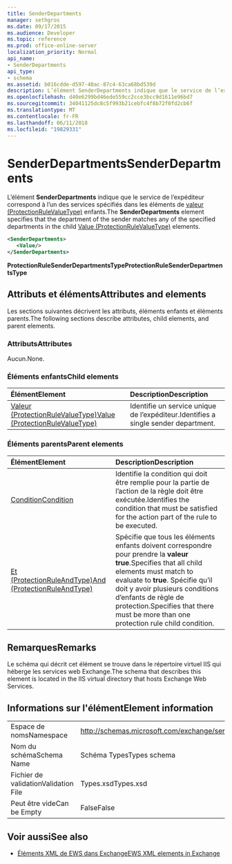 ```yaml
---
title: SenderDepartments
manager: sethgros
ms.date: 09/17/2015
ms.audience: Developer
ms.topic: reference
ms.prod: office-online-server
localization_priority: Normal
api_name:
- SenderDepartments
api_type:
- schema
ms.assetid: b016cdde-d597-40ac-87c4-63ca68bd539d
description: L’élément SenderDepartments indique que le service de l’expéditeur correspond à l’un des services spécifiés dans les éléments de valeur (ProtectionRuleValueType) enfants.
ms.openlocfilehash: d40e6299bd46ede559cc2cce3bcc9d1611e96bd7
ms.sourcegitcommit: 34041125dc8c5f993b21cebfc4f8b72f0fd2cb6f
ms.translationtype: MT
ms.contentlocale: fr-FR
ms.lasthandoff: 06/11/2018
ms.locfileid: "19829331"
---
```

# <a name="senderdepartments"></a><span data-ttu-id="f7b49-103">SenderDepartments</span><span class="sxs-lookup"><span data-stu-id="f7b49-103">SenderDepartments</span></span>

<span data-ttu-id="f7b49-104">L’élément **SenderDepartments** indique que le service de l’expéditeur correspond à l’un des services spécifiés dans les éléments de [valeur (ProtectionRuleValueType)](value-protectionrulevaluetype.md) enfants.</span><span class="sxs-lookup"><span data-stu-id="f7b49-104">The **SenderDepartments** element specifies that the department of the sender matches any of the specified departments in the child [Value (ProtectionRuleValueType)](value-protectionrulevaluetype.md) elements.</span></span> 
  
```XML
<SenderDepartments>
   <Value/>
</SenderDepartments>
```

 <span data-ttu-id="f7b49-105">**ProtectionRuleSenderDepartmentsType**</span><span class="sxs-lookup"><span data-stu-id="f7b49-105">**ProtectionRuleSenderDepartmentsType**</span></span>
## <a name="attributes-and-elements"></a><span data-ttu-id="f7b49-106">Attributs et éléments</span><span class="sxs-lookup"><span data-stu-id="f7b49-106">Attributes and elements</span></span>

<span data-ttu-id="f7b49-107">Les sections suivantes décrivent les attributs, éléments enfants et éléments parents.</span><span class="sxs-lookup"><span data-stu-id="f7b49-107">The following sections describe attributes, child elements, and parent elements.</span></span>
  
### <a name="attributes"></a><span data-ttu-id="f7b49-108">Attributs</span><span class="sxs-lookup"><span data-stu-id="f7b49-108">Attributes</span></span>

<span data-ttu-id="f7b49-109">Aucun.</span><span class="sxs-lookup"><span data-stu-id="f7b49-109">None.</span></span>
  
### <a name="child-elements"></a><span data-ttu-id="f7b49-110">Éléments enfants</span><span class="sxs-lookup"><span data-stu-id="f7b49-110">Child elements</span></span>

|<span data-ttu-id="f7b49-111">**Élément**</span><span class="sxs-lookup"><span data-stu-id="f7b49-111">**Element**</span></span>|<span data-ttu-id="f7b49-112">**Description**</span><span class="sxs-lookup"><span data-stu-id="f7b49-112">**Description**</span></span>|
|:-----|:-----|
|[<span data-ttu-id="f7b49-113">Valeur (ProtectionRuleValueType)</span><span class="sxs-lookup"><span data-stu-id="f7b49-113">Value (ProtectionRuleValueType)</span></span>](value-protectionrulevaluetype.md) <br/> |<span data-ttu-id="f7b49-114">Identifie un service unique de l’expéditeur.</span><span class="sxs-lookup"><span data-stu-id="f7b49-114">Identifies a single sender department.</span></span>  <br/> |
   
### <a name="parent-elements"></a><span data-ttu-id="f7b49-115">Éléments parents</span><span class="sxs-lookup"><span data-stu-id="f7b49-115">Parent elements</span></span>

|<span data-ttu-id="f7b49-116">**Élément**</span><span class="sxs-lookup"><span data-stu-id="f7b49-116">**Element**</span></span>|<span data-ttu-id="f7b49-117">**Description**</span><span class="sxs-lookup"><span data-stu-id="f7b49-117">**Description**</span></span>|
|:-----|:-----|
|[<span data-ttu-id="f7b49-118">Condition</span><span class="sxs-lookup"><span data-stu-id="f7b49-118">Condition</span></span>](condition.md) <br/> |<span data-ttu-id="f7b49-119">Identifie la condition qui doit être remplie pour la partie de l’action de la règle doit être exécutée.</span><span class="sxs-lookup"><span data-stu-id="f7b49-119">Identifies the condition that must be satisfied for the action part of the rule to be executed.</span></span>  <br/> |
|[<span data-ttu-id="f7b49-120">Et (ProtectionRuleAndType)</span><span class="sxs-lookup"><span data-stu-id="f7b49-120">And (ProtectionRuleAndType)</span></span>](and-protectionruleandtype.md) <br/> |<span data-ttu-id="f7b49-121">Spécifie que tous les éléments enfants doivent correspondre pour prendre la **valeur true**.</span><span class="sxs-lookup"><span data-stu-id="f7b49-121">Specifies that all child elements must match to evaluate to **true**.</span></span> <span data-ttu-id="f7b49-122">Spécifie qu’il doit y avoir plusieurs conditions d’enfants de règle de protection.</span><span class="sxs-lookup"><span data-stu-id="f7b49-122">Specifies that there must be more than one protection rule child condition.</span></span>  <br/> |
   
## <a name="remarks"></a><span data-ttu-id="f7b49-123">Remarques</span><span class="sxs-lookup"><span data-stu-id="f7b49-123">Remarks</span></span>

<span data-ttu-id="f7b49-124">Le schéma qui décrit cet élément se trouve dans le répertoire virtuel IIS qui héberge les services web Exchange.</span><span class="sxs-lookup"><span data-stu-id="f7b49-124">The schema that describes this element is located in the IIS virtual directory that hosts Exchange Web Services.</span></span>
  
## <a name="element-information"></a><span data-ttu-id="f7b49-125">Informations sur l'élément</span><span class="sxs-lookup"><span data-stu-id="f7b49-125">Element information</span></span>

|||
|:-----|:-----|
|<span data-ttu-id="f7b49-126">Espace de noms</span><span class="sxs-lookup"><span data-stu-id="f7b49-126">Namespace</span></span>  <br/> |http://schemas.microsoft.com/exchange/services/2006/types  <br/> |
|<span data-ttu-id="f7b49-127">Nom du schéma</span><span class="sxs-lookup"><span data-stu-id="f7b49-127">Schema Name</span></span>  <br/> |<span data-ttu-id="f7b49-128">Schéma Types</span><span class="sxs-lookup"><span data-stu-id="f7b49-128">Types schema</span></span>  <br/> |
|<span data-ttu-id="f7b49-129">Fichier de validation</span><span class="sxs-lookup"><span data-stu-id="f7b49-129">Validation File</span></span>  <br/> |<span data-ttu-id="f7b49-130">Types.xsd</span><span class="sxs-lookup"><span data-stu-id="f7b49-130">Types.xsd</span></span>  <br/> |
|<span data-ttu-id="f7b49-131">Peut être vide</span><span class="sxs-lookup"><span data-stu-id="f7b49-131">Can be Empty</span></span>  <br/> |<span data-ttu-id="f7b49-132">False</span><span class="sxs-lookup"><span data-stu-id="f7b49-132">False</span></span>  <br/> |
   
## <a name="see-also"></a><span data-ttu-id="f7b49-133">Voir aussi</span><span class="sxs-lookup"><span data-stu-id="f7b49-133">See also</span></span>



- [<span data-ttu-id="f7b49-134">Éléments XML de EWS dans Exchange</span><span class="sxs-lookup"><span data-stu-id="f7b49-134">EWS XML elements in Exchange</span></span>](ews-xml-elements-in-exchange.md)

